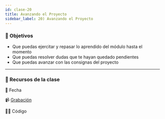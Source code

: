 ```yaml
---
id: clase-20
title: Avanzando el Proyecto
sidebar_label: 20) Avanzando el Proyecto
---
```


### 🏁 Objetivos

- Que puedas ejercitar y repasar lo aprendido del módulo hasta el momento
- Que puedas resolver dudas que te hayan quedado pendientes
- Que puedas avanzar con las consignas del proyecto

---

### 🚀 Recursos de la clase

📆 Fecha

📹 [Grabación](https://us02web.zoom.us/rec/share/0ynnlvKIbsQpYqVHUAMlIZ2jaLIrS34wFS13ofSCHwd8MySzc9PsqrIipowdhdxM.2IVQYGtH2uBYdfWB)

👩‍💻 Código
